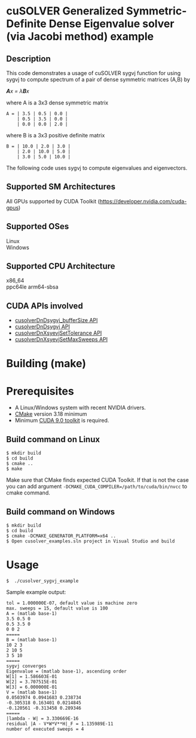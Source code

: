 # cuSOLVER Generalized Symmetric-Definite Dense Eigenvalue solver (via Jacobi method) example

## Description

This code demonstrates a usage of cuSOLVER sygvj  function for using sygvj  to compute spectrum of a pair of dense symmetric matrices (A,B) by

_**A**x = &lambda;**B**x_

where A is a 3x3 dense symmetric matrix
```
A = | 3.5 | 0.5 | 0.0 |
    | 0.5 | 3.5 | 0.0 |
    | 0.0 | 0.0 | 2.0 |
```
where B is a 3x3 positive definite  matrix
```
B = | 10.0 | 2.0 | 3.0 |
    | 2.0 | 10.0 | 5.0 |
    | 3.0 | 5.0 | 10.0 |
```
The following code uses sygvj to compute eigenvalues and eigenvectors.

## Supported SM Architectures

All GPUs supported by CUDA Toolkit (https://developer.nvidia.com/cuda-gpus)  

## Supported OSes

Linux  
Windows

## Supported CPU Architecture

x86_64  
ppc64le
arm64-sbsa

## CUDA APIs involved
- [cusolverDnDsygvj_bufferSize API](https://docs.nvidia.com/cuda/cusolver/index.html#cuSolverDN-lt-t-gt-sygvj)
- [cusolverDnDsygvj API](https://docs.nvidia.com/cuda/cusolver/index.html#cuSolverDN-lt-t-gt-sygvj)
- [cusolverDnXsyevjSetTolerance API](https://docs.nvidia.com/cuda/cusolver/index.html#cusolverDnXgesvdjSetTolerance)
- [cusolverDnXsyevjSetMaxSweeps API](https://docs.nvidia.com/cuda/cusolver/index.html#cusolverDnXgesvdjSetMaxSweeps)

# Building (make)

# Prerequisites
- A Linux/Windows system with recent NVIDIA drivers.
- [CMake](https://cmake.org/download) version 3.18 minimum
- Minimum [CUDA 9.0 toolkit](https://developer.nvidia.com/cuda-downloads) is required.

## Build command on Linux
```
$ mkdir build
$ cd build
$ cmake ..
$ make
```
Make sure that CMake finds expected CUDA Toolkit. If that is not the case you can add argument `-DCMAKE_CUDA_COMPILER=/path/to/cuda/bin/nvcc` to cmake command.

## Build command on Windows
```
$ mkdir build
$ cd build
$ cmake -DCMAKE_GENERATOR_PLATFORM=x64 ..
$ Open cusolver_examples.sln project in Visual Studio and build
```

# Usage
```
$  ./cusolver_sygvj_example
```

Sample example output:

```
tol = 1.000000E-07, default value is machine zero
max. sweeps = 15, default value is 100
A = (matlab base-1)
3.5 0.5 0
0.5 3.5 0
0 0 2
=====
B = (matlab base-1)
10 2 3
2 10 5
3 5 10
=====
sygvj converges
Eigenvalue = (matlab base-1), ascending order
W[1] = 1.586603E-01
W[2] = 3.707515E-01
W[3] = 6.000000E-01
V = (matlab base-1)
0.0503974 0.0941683 0.238734
-0.305318 0.163401 0.0214845
-0.120561 -0.313458 0.289346
=====
|lambda - W| = 3.330669E-16
residual |A - V*W*V**H|_F = 1.135989E-11
number of executed sweeps = 4
```
